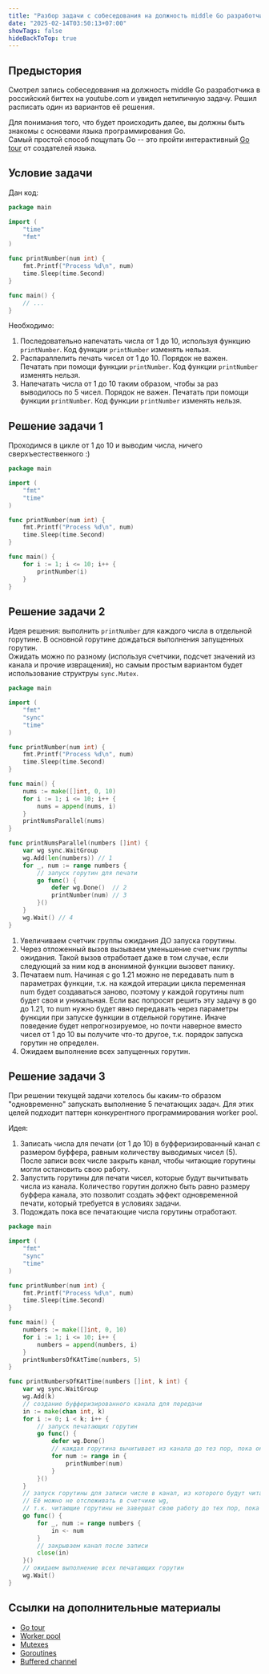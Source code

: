 ```yaml
---
title: "Разбор задачи с собеседования на должность middle Go разработчика"
date: "2025-02-14T03:50:13+07:00"
showTags: false
hideBackToTop: true
---
```


## Предыстория

Смотрел запись собеседования на должность middle Go разработчика в российский бигтех на youtube.com и увидел нетипичную задачу. Решил расписать один из вариантов её решения.

Для понимания того, что будет происходить далее, вы должны быть знакомы с основами языка программирования Go.  
Самый простой способ пощупать Go -- это пройти интерактивный [Go tour](https://go.dev/tour/list) от создателей языка.

## Условие задачи

Дан код:

```go
package main

import (
    "time"
    "fmt"
)

func printNumber(num int) {
	fmt.Printf("Process %d\n", num)
	time.Sleep(time.Second)
}

func main() {
	// ...
}
```

Необходимо:
1. Последовательно напечатать числа от 1 до 10, используя функцию `printNumber`. Код функции `printNumber` изменять нельзя.
2. Распараллелить печать чисел от 1 до 10. Порядок не важен. Печатать при помощи функции `printNumber`. Код функции `printNumber` изменять нельзя.
3. Напечатать числа от 1 до 10 таким образом, чтобы за раз выводилось по 5 чисел. Порядок не важен. Печатать при помощи функции `printNumber`. Код функции `printNumber` изменять нельзя.

##  Решение задачи 1

Проходимся в цикле от 1 до 10 и выводим числа, ничего сверхъестественного :)

```go
package main

import (
	"fmt"
	"time"
)

func printNumber(num int) {
	fmt.Printf("Process %d\n", num)
	time.Sleep(time.Second)
}

func main() {
	for i := 1; i <= 10; i++ {
		printNumber(i)
	}
}
```

## Решение задачи 2

Идея решения: выполнить `printNumber` для каждого числа в отдельной горутине. В основной горутине дождаться выполнения запущенных горутин.  
Ожидать можно по разному (используя счетчики, подсчет значений из канала и прочие извращения), но самым простым вариантом будет использование структруы `sync.Mutex`.

```go
package main

import (
	"fmt"
	"sync"
	"time"
)

func printNumber(num int) {
	fmt.Printf("Process %d\n", num)
	time.Sleep(time.Second)
}

func main() {
	nums := make([]int, 0, 10)
	for i := 1; i <= 10; i++ {
		nums = append(nums, i)
	}
	printNumsParallel(nums)
}

func printNumsParallel(numbers []int) {
	var wg sync.WaitGroup
	wg.Add(len(numbers)) // 1
	for _, num := range numbers {
		// запуск горутин для печати
		go func() {
			defer wg.Done()  // 2
			printNumber(num) // 3
		}()
	}
	wg.Wait() // 4
}
```
1. Увеличиваем счетчик группы ожидания ДО запуска горутины.
2. Через отложенный вызов вызываем уменьшение счетчик группы ожидания. Такой вызов отработает даже в том случае, если следующий за ним код в анонимной функции вызовет панику.
3. Печатаем num. Начиная с go 1.21 можно не передавать num в параметрах функции, т.к. на каждой итерации цикла переменная num будет создаваться заново, поэтому у каждой горутины num будет своя и уникальная. Если вас попросят решить эту задачу в go до 1.21, то num нужно будет явно передавать через параметры функции при запуске функции в отдельной горутине. Иначе поведение будет непрогнозируемое, но почти наверное вместо чисел от 1 до 10 вы получите что-то другое, т.к. порядок запуска горутин не определен.
4. Ожидаем выполнение всех запущенных горутин.

## Решение задачи 3

При решении текущей задачи хотелось бы каким-то образом "одновременно" запускать выполнение 5 печатающих задач.
Для этих целей подходит паттерн конкурентного программирования worker pool.

Идея: 
1. Записать числа для печати (от 1 до 10) в буфферизированный канал с размером буффера, равным количеству выводимых чисел (5). После записи всех числе закрыть канал, чтобы читающие горутины могли остановить свою работу.
2. Запустить горутины для печати чисел, которые будут вычитывать числа из канала. Количество горутин должно быть равно размеру буффера канала, это позволит создать эффект одновременной печати, который требуется в условиях задачи.
3. Подождать пока все печатающие числа горутины отработают. 

```go
package main

import (
	"fmt"
	"sync"
	"time"
)

func printNumber(num int) {
	fmt.Printf("Process %d\n", num)
	time.Sleep(time.Second)
}

func main() {
	numbers := make([]int, 0, 10)
	for i := 1; i <= 10; i++ {
		numbers = append(numbers, i)
	}
	printNumbersOfKAtTime(numbers, 5)
}

func printNumbersOfKAtTime(numbers []int, k int) {
	var wg sync.WaitGroup
	wg.Add(k)
	// создание буфферизированного канала для передачи
	in := make(chan int, k)
	for i := 0; i < k; i++ {
		// запуск печатающих горутин
		go func() {
			defer wg.Done()
			// каждая горутина вычитывает из канала до тез пор, пока он не будет закрыт
			for num := range in {
				printNumber(num)
			}
		}()
	}
	// запуск горутины для записи числе в канал, из которого будут читать печатающие горутины.
	// Её можно не отслеживать в счетчике wg,
	// т.к. читающие горутины не завершат свою работу до тех пор, пока не отработает эта.
	go func() {
		for _, num := range numbers {
			in <- num
		}
		// закрываем канал после записи
		close(in)
	}()
	// ожидаем выполнение всех печатающих горутин
	wg.Wait()
}
```

## Ссылки на дополнительные материалы

-  [Go tour](https://go.dev/tour/list)
-  [Worker pool](https://gobyexample.com/worker-pools)
-  [Mutexes](https://gobyexample.com/mutexes)
-  [Goroutines](https://gobyexample.com/goroutines)
-  [Buffered channel ](https://gobyexample.com/channel-buffering)
